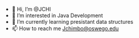 - 👋 Hi, I’m @JCHI
- 👀 I’m interested in Java Development
- 🌱 I’m currently learning presistant data structures
- 📫 How to reach me Jchimbo@oswego.edu

<!---                    --->
